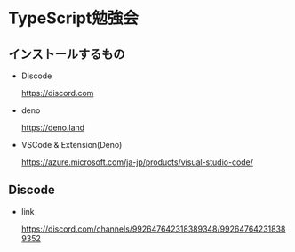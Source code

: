 # TypeScript勉強会

## インストールするもの

- Discode

    https://discord.com

- deno
    
    https://deno.land

- VSCode & Extension(Deno)

    https://azure.microsoft.com/ja-jp/products/visual-studio-code/

## Discode

- link

    https://discord.com/channels/992647642318389348/992647642318389352
